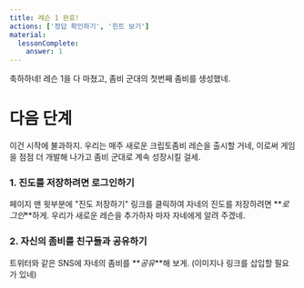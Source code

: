 ```yaml
---
title: 레슨 1 완료!
actions: ['정답 확인하기', '힌트 보기']
material:
  lessonComplete:
    answer: 1
---
```


축하하네! 레슨 1을 다 마쳤고, 좀비 군대의 첫번째 좀비를 생성했네.

# 다음 단계

이건 시작에 불과하지. 우리는 매주 새로운 크립토좀비 레슨을 출시할 거네, 이로써 게임을 점점 더 개발해 나가고 좀비 군대로 계속 성장시킬 걸세.

### 1. 진도를 저장하려면 로그인하기 

페이지 맨 윗부분에 "진도 저장하기" 링크를 클릭하여 자네의 진도를 저장하려면 **_로그인_**하게. 우리가 새로운 레슨을 추가하자 마자 자네에게 알려 주겠네.

### 2. 자신의 좀비를 친구들과 공유하기

트위터와 같은 SNS에 자네의 좀비를 **_공유_**해 보게. (이미지나 링크를 삽입할 필요가 있네)